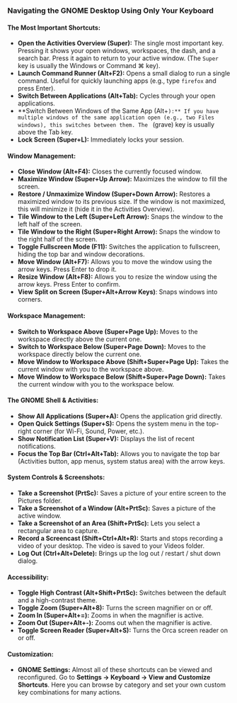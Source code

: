 ### Navigating the GNOME Desktop Using Only Your Keyboard

#### **The Most Important Shortcuts:**

*   **Open the Activities Overview (Super):** The single most important key. Pressing it shows your open windows, workspaces, the dash, and a search bar. Press it again to return to your active window. (The `Super` key is usually the Windows or Command ⌘ key).
*   **Launch Command Runner (Alt+F2):** Opens a small dialog to run a single command. Useful for quickly launching apps (e.g., type `firefox` and press Enter).
*   **Switch Between Applications (Alt+Tab):** Cycles through your open applications.
*   **Switch Between Windows of the Same App (Alt+`):** If you have multiple windows of the same application open (e.g., two Files windows), this switches between them. The ` (grave) key is usually above the Tab key.
*   **Lock Screen (Super+L):** Immediately locks your session.

#### **Window Management:**

*   **Close Window (Alt+F4):** Closes the currently focused window.
*   **Maximize Window (Super+Up Arrow):** Maximizes the window to fill the screen.
*   **Restore / Unmaximize Window (Super+Down Arrow):** Restores a maximized window to its previous size. If the window is not maximized, this will minimize it (hide it in the Activities Overview).
*   **Tile Window to the Left (Super+Left Arrow):** Snaps the window to the left half of the screen.
*   **Tile Window to the Right (Super+Right Arrow):** Snaps the window to the right half of the screen.
*   **Toggle Fullscreen Mode (F11):** Switches the application to fullscreen, hiding the top bar and window decorations.
*   **Move Window (Alt+F7):** Allows you to move the window using the arrow keys. Press Enter to drop it.
*   **Resize Window (Alt+F8):** Allows you to resize the window using the arrow keys. Press Enter to confirm.
*   **View Split on Screen (Super+Alt+Arrow Keys)**: Snaps windows into corners.

#### **Workspace Management:**

*   **Switch to Workspace Above (Super+Page Up):** Moves to the workspace directly above the current one.
*   **Switch to Workspace Below (Super+Page Down):** Moves to the workspace directly below the current one.
*   **Move Window to Workspace Above (Shift+Super+Page Up):** Takes the current window with you to the workspace above.
*   **Move Window to Workspace Below (Shift+Super+Page Down):** Takes the current window with you to the workspace below.

#### **The GNOME Shell & Activities:**

*   **Show All Applications (Super+A):** Opens the application grid directly.
*   **Open Quick Settings (Super+S):** Opens the system menu in the top-right corner (for Wi-Fi, Sound, Power, etc.).
*   **Show Notification List (Super+V):** Displays the list of recent notifications.
*   **Focus the Top Bar (Ctrl+Alt+Tab):** Allows you to navigate the top bar (Activities button, app menus, system status area) with the arrow keys.

#### **System Controls & Screenshots:**

*   **Take a Screenshot (PrtSc):** Saves a picture of your entire screen to the Pictures folder.
*   **Take a Screenshot of a Window (Alt+PrtSc):** Saves a picture of the active window.
*   **Take a Screenshot of an Area (Shift+PrtSc):** Lets you select a rectangular area to capture.
*   **Record a Screencast (Shift+Ctrl+Alt+R):** Starts and stops recording a video of your desktop. The video is saved to your Videos folder.
*   **Log Out (Ctrl+Alt+Delete):** Brings up the log out / restart / shut down dialog.

#### **Accessibility:**

*   **Toggle High Contrast (Alt+Shift+PrtSc):** Switches between the default and a high-contrast theme.
*   **Toggle Zoom (Super+Alt+8):** Turns the screen magnifier on or off.
*   **Zoom In (Super+Alt+=):** Zooms in when the magnifier is active.
*   **Zoom Out (Super+Alt+-):** Zooms out when the magnifier is active.
*   **Toggle Screen Reader (Super+Alt+S):** Turns the Orca screen reader on or off.

#### **Customization:**

*   **GNOME Settings:** Almost all of these shortcuts can be viewed and reconfigured. Go to **Settings → Keyboard → View and Customize Shortcuts**. Here you can browse by category and set your own custom key combinations for many actions.